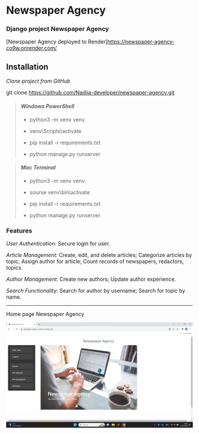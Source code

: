 # Newspaper Agency

### Django project Newspaper Agency
[Newspaper Agency deployed to Render]https://newspaper-agency-co9w.onrender.com/

## Installation

*Clone project from GitHub*

git clone https://github.com/Nadiia-developer/newspaper-agency.git

> #### *Windows PowerShell*
>
> - python3 -m venv venv
> 
> - venv\Scripts\activate
> 
> - pip install -r requirements.txt
> 
> - python manage.py runserver

> #### *Mac Terminal*
>
> - python3 -m venv venv
> 
> - sourse venv\bin\activate
> 
> - pip install -r requirements.txt
> 
> - python manage.py runserver



### Features

*User Authentication:* Secure login for user.

*Article Management:*
Create, edit, and delete articles; Categorize articles by topic; Assign author for article; Count records of newspapers, redactors, topics.

*Author Management:* Create new authors; Update author experience.

*Search Functionality:* Search for author by username; Search for topic by name.

___

Home page Newspaper Agency

![home-page-newspaper-agency.png](home-page-newspaper-agency.png)
